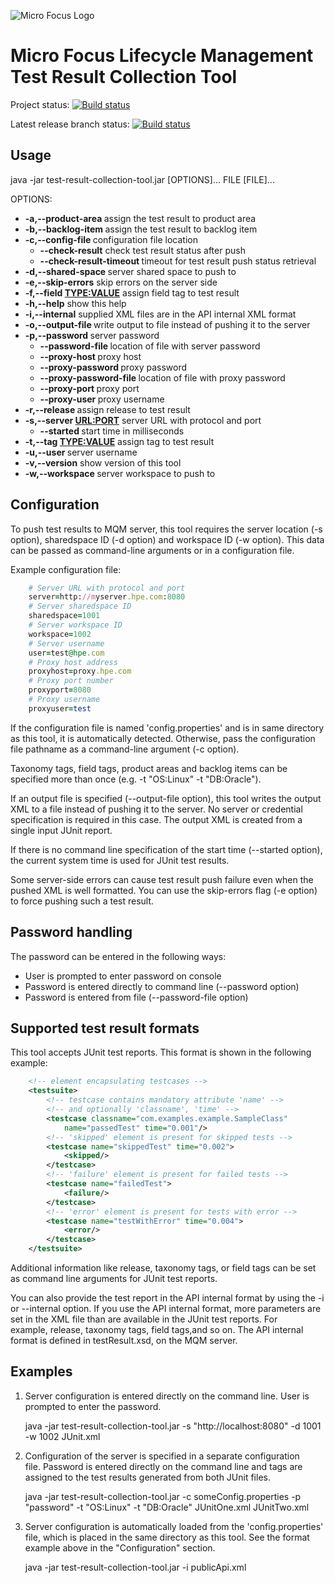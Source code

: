 ![Micro Focus Logo](https://upload.wikimedia.org/wikipedia/commons/thumb/9/9a/Micro_Focus_logo.svg/220px-Micro_Focus_logo.svg.png)
# Micro Focus Lifecycle Management Test Result Collection Tool


Project status:
[![Build status](https://ci.appveyor.com/api/projects/status/x5n9wda4u449k8tr?svg=true)](https://ci.appveyor.com/project/OctaneCIPlugins/octane-collection-tool-22yg2)

Latest release branch status:
[![Build status](https://ci.appveyor.com/api/projects/status/x5n9wda4u449k8tr/branch/master?svg=true)](https://ci.appveyor.com/project/OctaneCIPlugins/octane-collection-tool-22yg2/branch/master)


## Usage

 java -jar test-result-collection-tool.jar [OPTIONS]... FILE [FILE]...
 
 
 OPTIONS:
 * **-a,--product-area <ID>**            assign the test result to product area
 * **-b,--backlog-item <ID>**            assign the test result to backlog item
 * **-c,--config-file <FILE>**           configuration file location
    *    **--check-result**              check test result status after push
    *   **--check-result-timeout <SEC>** timeout for test result push status
                                         retrieval
 * **-d,--shared-space <ID>**            server shared space to push to
 * **-e,--skip-errors**                  skip errors on the server side
 * **-f,--field <TYPE:VALUE>**           assign field tag to test result
 * **-h,--help**                         show this help
 * **-i,--internal**                     supplied XML files are in the API
                                         internal XML format
 * **-o,--output-file <FILE>**           write output to file instead of pushing
                                         it to the server
 * **-p,--password <PASSWORD>**          server password
    *   **--password-file <FILE>**       location of file with server password
    *    **--proxy-host <HOSTNAME>**     proxy host
    *    **--proxy-password <PASSWORD>** proxy password
    *   **--proxy-password-file <FILE>** location of file with proxy password
    *   **--proxy-port <PORT>**          proxy port
    *   **--proxy-user <USERNAME>**      proxy username
 * **-r,--release <ID>**                 assign release to test result
 * **-s,--server <URL:PORT>**            server URL with protocol and port
    *   **--started <TIMESTAMP>**        start time in milliseconds
 * **-t,--tag <TYPE:VALUE>**             assign tag to test result
 * **-u,--user <USERNAME>**              server username
 * **-v,--version**                      show version of this tool
 * **-w,--workspace <ID>**               server workspace to push to

## Configuration

To push test results to MQM server, this tool requires the server location 
(-s option), sharedspace ID (-d option) and workspace ID (-w option). 
This data can be passed as command-line arguments or in a configuration file. 

Example configuration file:
```ruby
    # Server URL with protocol and port
    server=http://myserver.hpe.com:8080
    # Server sharedspace ID
    sharedspace=1001
    # Server workspace ID
    workspace=1002
    # Server username
    user=test@hpe.com
    # Proxy host address
    proxyhost=proxy.hpe.com
    # Proxy port number
    proxyport=8080
    # Proxy username
    proxyuser=test
```
If the configuration file is named 'config.properties' and is in same 
directory as this tool, it is automatically detected. Otherwise, pass the 
configuration file pathname as a command-line argument (-c option). 

Taxonomy tags, field tags, product areas and backlog items can be specified 
more than once (e.g. -t "OS:Linux" -t "DB:Oracle"). 

If an output file is specified (--output-file option), this tool writes 
the output XML to a file instead of pushing it to the server. No server or 
credential specification is required in this case.
The output XML is created from a single input JUnit report.

If there is no command line specification of the start time (--started 
option), the current system time is used for JUnit test results. 

Some server-side errors can cause test result push failure even when the 
pushed XML is well formatted. You can use the skip-errors flag (-e option) to 
force pushing such a test result.

## Password handling

The password can be entered in the following ways:
*  User is prompted to enter password on console
*  Password is entered directly to command line (--password option)
*  Password is entered from file (--password-file option)

## Supported test result formats

This tool accepts JUnit test reports. This format is shown in the following example:
```xml
    <!-- element encapsulating testcases -->
    <testsuite>
        <!-- testcase contains mandatory attribute 'name' -->
        <!-- and optionally 'classname', 'time' -->
        <testcase classname="com.examples.example.SampleClass" 
            name="passedTest" time="0.001"/>
        <!-- 'skipped' element is present for skipped tests -->
        <testcase name="skippedTest" time="0.002">
            <skipped/>
        </testcase>
        <!-- 'failure' element is present for failed tests -->
        <testcase name="failedTest">
            <failure/>
        </testcase>
        <!-- 'error' element is present for tests with error -->
        <testcase name="testWithError" time="0.004">
            <error/>
        </testcase>
    </testsuite>
```

Additional information like release, taxonomy tags, or field tags can 
be set as command line arguments for JUnit test reports.

You can also provide the test report in the API internal format by using 
the -i or --internal option. If you use the API internal format, more parameters are 
set in the XML file than are available in the JUnit test reports. For  
example, release, taxonomy tags, field tags,and so on. The API internal  
format is defined in testResult.xsd, on the MQM server.

## Examples

1.  Server configuration is entered directly on the command line. 
User is prompted to enter the password.

    java -jar test-result-collection-tool.jar -s "http://localhost:8080" 
        -d 1001 -w 1002 JUnit.xml

2.  Configuration of the server is specified in a separate configuration  
file. Password is entered directly on the command line and tags are assigned to 
the test results generated from both JUnit files.

    java -jar test-result-collection-tool.jar -c someConfig.properties -p 
        "password" -t "OS:Linux" -t "DB:Oracle" JUnitOne.xml JUnitTwo.xml

3.  Server configuration is automatically loaded from the 'config.properties' 
file, which is placed in the same directory as this tool. See the format
example above in the "Configuration" section.

    java -jar test-result-collection-tool.jar -i publicApi.xml
